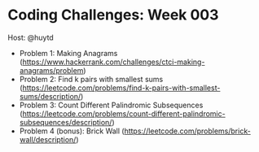 # Coding Challenges: Week 003

Host: @huytd

- Problem 1: Making Anagrams (https://www.hackerrank.com/challenges/ctci-making-anagrams/problem)
- Problem 2: Find k pairs with smallest sums (https://leetcode.com/problems/find-k-pairs-with-smallest-sums/description/)
- Problem 3: Count Different Palindromic Subsequences (https://leetcode.com/problems/count-different-palindromic-subsequences/description/)
- Problem 4 (bonus): Brick Wall (https://leetcode.com/problems/brick-wall/description/)

